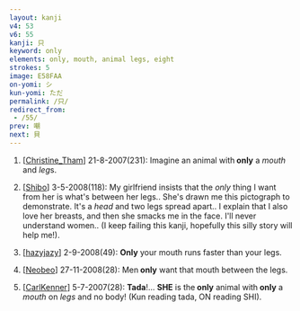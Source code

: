 ```yaml
---
layout: kanji
v4: 53
v6: 55
kanji: 只
keyword: only
elements: only, mouth, animal legs, eight
strokes: 5
image: E58FAA
on-yomi: シ
kun-yomi: ただ
permalink: /只/
redirect_from:
 - /55/
prev: 嘲
next: 貝
---
```


1) [<a href="http://kanji.koohii.com/profile/Christine_Tham">Christine_Tham</a>] 21-8-2007(231): Imagine an animal with<strong> only</strong> a <em>mouth</em> and <em>leg</em>s.

2) [<a href="http://kanji.koohii.com/profile/Shibo">Shibo</a>] 3-5-2008(118): My girlfriend insists that the <em>only</em> thing I want from her is what&#039;s between her legs.. She&#039;s drawn me this pictograph to demonstrate. It&#039;s a <em>head</em> and two legs spread apart.. I explain that I also love her breasts, and then she smacks me in the face. I&#039;ll never understand women.. (I keep failing this kanji, hopefully this silly story will help me!).

3) [<a href="http://kanji.koohii.com/profile/hazyjazy">hazyjazy</a>] 2-9-2008(49): <strong>Only</strong> your mouth runs faster than your legs.

4) [<a href="http://kanji.koohii.com/profile/Neobeo">Neobeo</a>] 27-11-2008(28): Men<strong> only</strong> want that mouth between the legs.

5) [<a href="http://kanji.koohii.com/profile/CarlKenner">CarlKenner</a>] 5-7-2007(28): <strong>Tada</strong>!... <strong>SHE</strong> is the<strong> only</strong> animal with<strong> only</strong> a <em>mouth</em> on <em>legs</em> and no body! (Kun reading tada, ON reading SHI).

